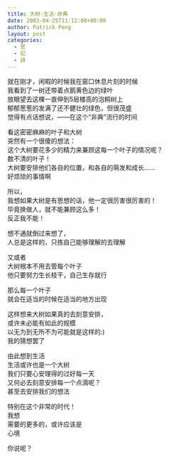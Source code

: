 ```yaml
---
title: 大树·生活·非典
date: 2003-04-25T11:12:00+00:00
author: Patrick Peng
layout: post
categories:
  - 思
  - 記
  - 詩
---
```

就在刚才，闲暇的时候我在窗口休息片刻的时候   
我看到了一树还带着点鹅黄色边的绿叶  
放眼望去这棵一直伸到5层楼高的泡桐树上  
郁郁葱葱的发满了还不健壮的绿色，但很茂盛  
觉得有点话想说，——在这个“非典”流行的时间

看这密密麻麻的叶子和大树  
突然有一个很傻的想法：  
这个大树要花多少的精力来兼顾这每一个叶子的情况呢？  
数不清的叶子！  
大树要安排他们各自的位置，和各自的萌发和成长……  
好烦琐的事情啊

所以，  
我想如果大树是有思想的话，他一定很厉害很厉害的！  
毕竟换做人，就不能兼顾这么多！  
反正我不能！

想不通就倒过来想了，  
人总是这样的，只拣自己能够理解的去理解

又或者  
大树根本不用去管每个叶子  
他只要努力生长枝干，自己生存就行

那么每一个叶子  
就会在适当的时候在适当的地方出现

这样想来大树如果真的去刻意安排，  
或许未必能有如此的规模  
以无为到无所不为可能就是这样的:)  
我的猜想罢了

由此想到生活  
生活或许也是一个大树  
我们只要心安理得的过好每一天  
又何必去刻意安排每一个点滴呢？  
甚至去安排我们的想法

特别在这个非常的时代！  
我想  
需要的更多的，或许应该是  
心境

你说呢？
